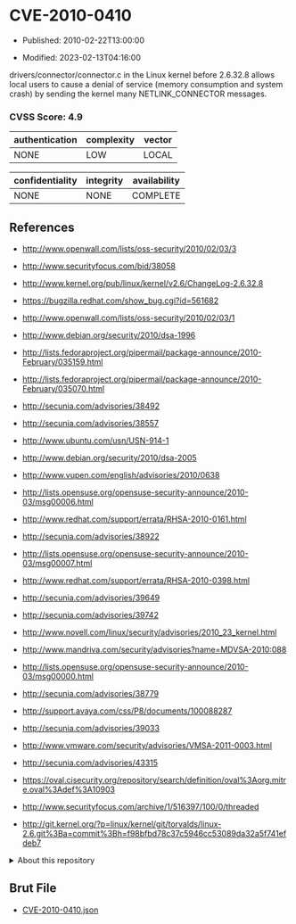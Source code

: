 # CVE-2010-0410

- Published: 2010-02-22T13:00:00

- Modified: 2023-02-13T04:16:00

drivers/connector/connector.c in the Linux kernel before 2.6.32.8 allows local users to cause a denial of service (memory consumption and system crash) by sending the kernel many NETLINK_CONNECTOR messages.

### CVSS Score: **4.9**

| authentication | complexity | vector |
| --- | --- | --- |
| NONE | LOW | LOCAL |

| confidentiality | integrity | availability |
| --- | --- | --- |
| NONE | NONE | COMPLETE |

## References

* http://www.openwall.com/lists/oss-security/2010/02/03/3

* http://www.securityfocus.com/bid/38058

* http://www.kernel.org/pub/linux/kernel/v2.6/ChangeLog-2.6.32.8

* https://bugzilla.redhat.com/show_bug.cgi?id=561682

* http://www.openwall.com/lists/oss-security/2010/02/03/1

* http://www.debian.org/security/2010/dsa-1996

* http://lists.fedoraproject.org/pipermail/package-announce/2010-February/035159.html

* http://lists.fedoraproject.org/pipermail/package-announce/2010-February/035070.html

* http://secunia.com/advisories/38492

* http://secunia.com/advisories/38557

* http://www.ubuntu.com/usn/USN-914-1

* http://www.debian.org/security/2010/dsa-2005

* http://www.vupen.com/english/advisories/2010/0638

* http://lists.opensuse.org/opensuse-security-announce/2010-03/msg00006.html

* http://www.redhat.com/support/errata/RHSA-2010-0161.html

* http://secunia.com/advisories/38922

* http://lists.opensuse.org/opensuse-security-announce/2010-03/msg00007.html

* http://www.redhat.com/support/errata/RHSA-2010-0398.html

* http://secunia.com/advisories/39649

* http://secunia.com/advisories/39742

* http://www.novell.com/linux/security/advisories/2010_23_kernel.html

* http://www.mandriva.com/security/advisories?name=MDVSA-2010:088

* http://lists.opensuse.org/opensuse-security-announce/2010-03/msg00000.html

* http://secunia.com/advisories/38779

* http://support.avaya.com/css/P8/documents/100088287

* http://secunia.com/advisories/39033

* http://www.vmware.com/security/advisories/VMSA-2011-0003.html

* http://secunia.com/advisories/43315

* https://oval.cisecurity.org/repository/search/definition/oval%3Aorg.mitre.oval%3Adef%3A10903

* http://www.securityfocus.com/archive/1/516397/100/0/threaded

* http://git.kernel.org/?p=linux/kernel/git/torvalds/linux-2.6.git%3Ba=commit%3Bh=f98bfbd78c37c5946cc53089da32a5f741efdeb7

<details>
<summary>About this repository</summary> 

  This repository is part of the project [Live Hack CVE](https://github.com/Live-Hack-CVE). Main website can be found [www.live-hack.org](https://www.live-hack.org) 
  
  Made by [Sn0wAlice](https://github.com/Sn0wAlice) for the people that care about security and need to have a feed of the latest CVEs. Hope you enjoy it, don't forget to star the repo and follow me on [Twitter](https://twitter.com/Sn0wAlice) and [Github](https://github.com/Sn0wAlice). And that is my [personnal website](https://www.alice-snow.me/)

  - [Home Page](https://github.com/Live-Hack-CVE)
  - [Framework](https://github.com/Live-Hack-CVE/cve-framework)
  - [CVE database](https://github.com/Live-Hack-CVE/full_database)
  - [Changelog](https://github.com/Live-Hack-CVE/Changelog)
</details>

## Brut File

* [CVE-2010-0410.json](https://raw.githubusercontent.com/Live-Hack-CVE/full_database/main/cves/2010/CVE-2010-0410.json)

